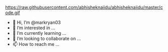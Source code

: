 
https://raw.githubusercontent.com/abhisheknaiidu/abhisheknaiidu/master/code.gif


- 👋 Hi, I’m @markryan03
- 👀 I’m interested in ...
- 🌱 I’m currently learning ...
- 💞️ I’m looking to collaborate on ...
- 📫 How to reach me ...

<!---
markryan03/markryan03 is a ✨ special ✨ repository because its `README.md` (this file) appears on your GitHub profile.
You can click the Preview link to take a look at your changes.
--->
